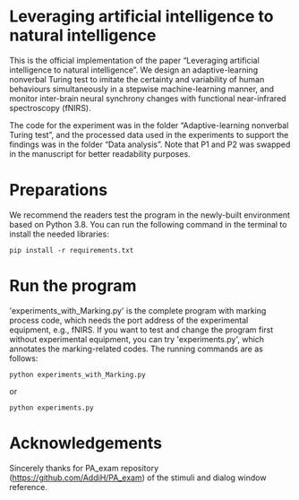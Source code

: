                                                                                                                                                                                                                    
# Leveraging artificial intelligence to natural intelligence
This is the official implementation of the paper “Leveraging artificial intelligence to natural intelligence”.
We design an adaptive-learning nonverbal Turing test to imitate the certainty and variability of human behaviours simultaneously in a stepwise machine-learning manner, and monitor inter-brain neural synchrony changes with functional near-infrared spectroscopy (fNIRS).

The code for the experiment was in the folder “Adaptive-learning nonverbal Turing test”, and the processed data used in the experiments to support the findings was in the folder “Data analysis”. Note that P1 and P2 was swapped in the manuscript for better readability purposes.

# Preparations
We recommend the readers test the program in the newly-built environment based on Python 3.8. You can run the following command in the terminal to install the needed libraries:
```
pip install -r requirements.txt
```

# Run the program
'experiments_with_Marking.py' is the complete program with marking process code, which needs the port address of the experimental equipment, e.g., fNIRS. If you want to test and change the program first without experimental equipment, you can try 'experiments.py', which annotates the marking-related codes. The running commands are as follows:
```
python experiments_with_Marking.py
```
or
```
python experiments.py
```

# Acknowledgements
Sincerely thanks for PA_exam repository (https://github.com/AddiH/PA_exam) of the stimuli and dialog window reference.  
